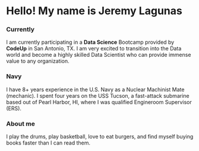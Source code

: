 # Hello! My name is Jeremy Lagunas

### Currently
I am currently participating in a **Data Science** Bootcamp provided by **CodeUp** in San Antonio, TX.
I am very excited to transition into the Data world and become a highly skilled Data Scientist who can provide immense value to any organization. 

### Navy
I have 8+ years experience in the U.S. Navy as a Nuclear Machinist Mate (mechanic). 
I spent four years on the USS Tucson, a fast-attack submarine based out of Pearl Harbor, HI, where I was qualified Engineroom Supervisor (ERS). 

### About me
I play the drums, play basketball, love to eat burgers, and find myself buying books faster than I can read them. 
